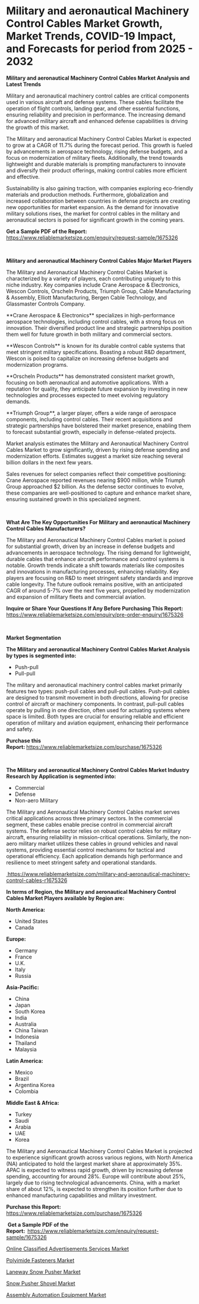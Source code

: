 <p><h1>Military and aeronautical Machinery Control Cables Market Growth, Market Trends, COVID-19 Impact, and Forecasts for period from 2025 - 2032</h1></p><p><strong>Military and aeronautical Machinery Control Cables Market Analysis and Latest Trends</strong></p>
<p><p>Military and aeronautical machinery control cables are critical components used in various aircraft and defense systems. These cables facilitate the operation of flight controls, landing gear, and other essential functions, ensuring reliability and precision in performance. The increasing demand for advanced military aircraft and enhanced defense capabilities is driving the growth of this market.</p><p>The Military and aeronautical Machinery Control Cables Market is expected to grow at a CAGR of 11.7% during the forecast period. This growth is fueled by advancements in aerospace technology, rising defense budgets, and a focus on modernization of military fleets. Additionally, the trend towards lightweight and durable materials is prompting manufacturers to innovate and diversify their product offerings, making control cables more efficient and effective.</p><p>Sustainability is also gaining traction, with companies exploring eco-friendly materials and production methods. Furthermore, globalization and increased collaboration between countries in defense projects are creating new opportunities for market expansion. As the demand for innovative military solutions rises, the market for control cables in the military and aeronautical sectors is poised for significant growth in the coming years.</p></p>
<p><strong>Get a Sample PDF of the Report:&nbsp;</strong> <a href="https://www.reliablemarketsize.com/enquiry/request-sample/1675326?utm_campaign=1832&utm_medium=2&utm_source=Github&utm_content=ia&utm_term=25032025&utm_id=military-and-aeronautical-machinery-control-cables">https://www.reliablemarketsize.com/enquiry/request-sample/1675326</a></p>
<p>&nbsp;</p>
<p><strong>Military and aeronautical Machinery Control Cables Major Market Players</strong></p>
<p><p>The Military and Aeronautical Machinery Control Cables Market is characterized by a variety of players, each contributing uniquely to this niche industry. Key companies include Crane Aerospace & Electronics, Wescon Controls, Orscheln Products, Triumph Group, Cable Manufacturing & Assembly, Elliott Manufacturing, Bergen Cable Technology, and Glassmaster Controls Company.</p><p>**Crane Aerospace & Electronics** specializes in high-performance aerospace technologies, including control cables, with a strong focus on innovation. Their diversified product line and strategic partnerships position them well for future growth in both military and commercial sectors.</p><p>**Wescon Controls** is known for its durable control cable systems that meet stringent military specifications. Boasting a robust R&D department, Wescon is poised to capitalize on increasing defense budgets and modernization programs.</p><p>**Orscheln Products** has demonstrated consistent market growth, focusing on both aeronautical and automotive applications. With a reputation for quality, they anticipate future expansion by investing in new technologies and processes expected to meet evolving regulatory demands.</p><p>**Triumph Group**, a larger player, offers a wide range of aerospace components, including control cables. Their recent acquisitions and strategic partnerships have bolstered their market presence, enabling them to forecast substantial growth, especially in defense-related projects.</p><p>Market analysis estimates the Military and Aeronautical Machinery Control Cables Market to grow significantly, driven by rising defense spending and modernization efforts. Estimates suggest a market size reaching several billion dollars in the next few years.</p><p>Sales revenues for select companies reflect their competitive positioning: Crane Aerospace reported revenues nearing $900 million, while Triumph Group approached $2 billion. As the defense sector continues to evolve, these companies are well-positioned to capture and enhance market share, ensuring sustained growth in this specialized segment.</p></p>
<p>&nbsp;</p>
<p><strong>What Are The Key Opportunities For Military and aeronautical Machinery Control Cables Manufacturers?</strong></p>
<p><p>The Military and Aeronautical Machinery Control Cables market is poised for substantial growth, driven by an increase in defense budgets and advancements in aerospace technology. The rising demand for lightweight, durable cables that enhance aircraft performance and control systems is notable. Growth trends indicate a shift towards materials like composites and innovations in manufacturing processes, enhancing reliability. Key players are focusing on R&D to meet stringent safety standards and improve cable longevity. The future outlook remains positive, with an anticipated CAGR of around 5-7% over the next five years, propelled by modernization and expansion of military fleets and commercial aviation.</p></p>
<p><strong>Inquire or Share Your Questions If Any Before Purchasing This Report:</strong> <a href="https://www.reliablemarketsize.com/enquiry/pre-order-enquiry/1675326?utm_campaign=1832&utm_medium=2&utm_source=Github&utm_content=ia&utm_term=25032025&utm_id=military-and-aeronautical-machinery-control-cables">https://www.reliablemarketsize.com/enquiry/pre-order-enquiry/1675326</a></p>
<p>&nbsp;</p>
<p><strong>Market Segmentation</strong></p>
<p><strong>The Military and aeronautical Machinery Control Cables Market Analysis by types is segmented into:</strong></p>
<p><ul><li>Push-pull</li><li>Pull-pull</li></ul></p>
<p><p>The military and aeronautical machinery control cables market primarily features two types: push-pull cables and pull-pull cables. Push-pull cables are designed to transmit movement in both directions, allowing for precise control of aircraft or machinery components. In contrast, pull-pull cables operate by pulling in one direction, often used for actuating systems where space is limited. Both types are crucial for ensuring reliable and efficient operation of military and aviation equipment, enhancing their performance and safety.</p></p>
<p><strong>Purchase this Report:&nbsp;</strong><a href="https://www.reliablemarketsize.com/purchase/1675326?utm_campaign=1832&utm_medium=2&utm_source=Github&utm_content=ia&utm_term=25032025&utm_id=military-and-aeronautical-machinery-control-cables">https://www.reliablemarketsize.com/purchase/1675326</a></p>
<p>&nbsp;</p>
<p><strong>The Military and aeronautical Machinery Control Cables Market Industry Research by Application is segmented into:</strong></p>
<p><ul><li>Commercial</li><li>Defense</li><li>Non-aero Military</li></ul></p>
<p><p>The Military and Aeronautical Machinery Control Cables market serves critical applications across three primary sectors. In the commercial segment, these cables enable precise control in commercial aircraft systems. The defense sector relies on robust control cables for military aircraft, ensuring reliability in mission-critical operations. Similarly, the non-aero military market utilizes these cables in ground vehicles and naval systems, providing essential control mechanisms for tactical and operational efficiency. Each application demands high performance and resilience to meet stringent safety and operational standards.</p></p>
<p><a href="https://www.reliablemarketsize.com/military-and-aeronautical-machinery-control-cables-r1675326?utm_campaign=1832&utm_medium=2&utm_source=Github&utm_content=ia&utm_term=25032025&utm_id=military-and-aeronautical-machinery-control-cables">&nbsp;https://www.reliablemarketsize.com/military-and-aeronautical-machinery-control-cables-r1675326</a></p>
<p><strong>In terms of Region, the Military and aeronautical Machinery Control Cables Market Players available by Region are:</strong></p>
<p>
    <p> <strong> North America: </strong>
        <ul>
            <li>United States</li>
            <li>Canada</li>
        </ul>
        </p> 
    <p> <strong> Europe: </strong>
        <ul>
            <li>Germany</li>
            <li>France</li>
            <li>U.K.</li>
            <li>Italy</li>
            <li>Russia</li>
        </ul>
        </p> 
    <p> <strong> Asia-Pacific: </strong>
        <ul>
            <li>China</li>
            <li>Japan</li>
            <li>South Korea</li>
            <li>India</li>
            <li>Australia</li>
            <li>China Taiwan</li>
            <li>Indonesia</li>
            <li>Thailand</li>
            <li>Malaysia</li>
        </ul>
        </p> 
    <p> <strong> Latin America: </strong>
        <ul>
            <li>Mexico</li>
            <li>Brazil</li>
            <li>Argentina Korea</li>
            <li>Colombia</li>
        </ul>
        </p> 
    <p> <strong> Middle East & Africa: </strong>
        <ul>
            <li>Turkey</li>
            <li>Saudi</li>
            <li>Arabia</li>
            <li>UAE</li>
            <li>Korea</li>
        </ul>
    </p>
    </p>
<p><p>The Military and Aeronautical Machinery Control Cables Market is projected to experience significant growth across various regions, with North America (NA) anticipated to hold the largest market share at approximately 35%. APAC is expected to witness rapid growth, driven by increasing defense spending, accounting for around 28%. Europe will contribute about 25%, largely due to rising technological advancements. China, with a market share of about 12%, is expected to strengthen its position further due to enhanced manufacturing capabilities and military investment.</p></p>
<p><strong>Purchase this Report: </strong><a href="https://www.reliablemarketsize.com/purchase/1675326?utm_campaign=1832&utm_medium=2&utm_source=Github&utm_content=ia&utm_term=25032025&utm_id=military-and-aeronautical-machinery-control-cables">https://www.reliablemarketsize.com/purchase/1675326</a></p>
<p>&nbsp;<strong>Get a Sample PDF of the Report:&nbsp;&nbsp;</strong><a href="https://www.reliablemarketsize.com/enquiry/request-sample/1675326?utm_campaign=1832&utm_medium=2&utm_source=Github&utm_content=ia&utm_term=25032025&utm_id=military-and-aeronautical-machinery-control-cables">https://www.reliablemarketsize.com/enquiry/request-sample/1675326</a></p>
<p><strong></strong></p>
<p><p><a href="https://github.com/baraohinze3x/Market-Research-Report-List-1/blob/main/online-classified-advertisements-services-market.md?utm_campaign=1832&utm_medium=2&utm_source=Github&utm_content=ia&utm_term=25032025&utm_id=military-and-aeronautical-machinery-control-cables">Online Classified Advertisements Services Market</a></p><p><a href="https://github.com/phillpfantis/Market-Research-Report-List-1/blob/main/polyimide-fasteners-market.md?utm_campaign=1832&utm_medium=2&utm_source=Github&utm_content=ia&utm_term=25032025&utm_id=military-and-aeronautical-machinery-control-cables">Polyimide Fasteners Market</a></p><p><a href="https://github.com/careymartta6/Market-Research-Report-List-1/blob/main/laneway-snow-pusher-market.md?utm_campaign=1832&utm_medium=2&utm_source=Github&utm_content=ia&utm_term=25032025&utm_id=military-and-aeronautical-machinery-control-cables">Laneway Snow Pusher Market</a></p><p><a href="https://github.com/casalalimo40/Market-Research-Report-List-1/blob/main/snow-pusher-shovel-market.md?utm_campaign=1832&utm_medium=2&utm_source=Github&utm_content=ia&utm_term=25032025&utm_id=military-and-aeronautical-machinery-control-cables">Snow Pusher Shovel Market</a></p><p><a href="https://github.com/asoauoldag3n/Market-Research-Report-List-1/blob/main/assembly-automation-equipment-market.md?utm_campaign=1832&utm_medium=2&utm_source=Github&utm_content=ia&utm_term=25032025&utm_id=military-and-aeronautical-machinery-control-cables">Assembly Automation Equipment Market</a></p></p>